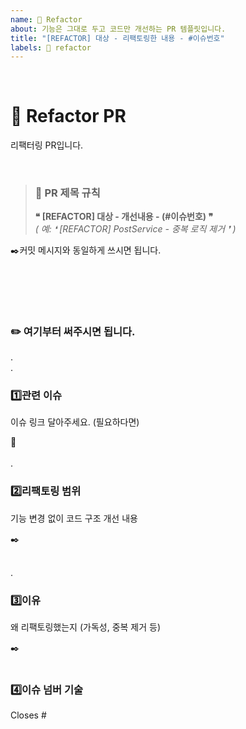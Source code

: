 ```yaml
---
name: 🔄 Refactor
about: 기능은 그대로 두고 코드만 개선하는 PR 템플릿입니다.
title: "[REFACTOR] 대상 - 리팩토링한 내용 - #이슈번호"
labels: 🔄 refactor
---
```


</br>

# 🔄 Refactor PR

리팩터링 PR입니다. 

</br>

> ### 📝 PR 제목 규칙
> **❝ [REFACTOR] 대상 - 개선내용 - (#이슈번호) ❞**
</br>*( 예: ❛ [REFACTOR] PostService - 중복 로직 제거 ❜ )* 

✒️커밋 메시지와 동일하게 쓰시면 됩니다.

</br></br>
---

### ✏️ 여기부터 써주시면 됩니다.
.
</br>.

### 1️⃣관련 이슈
이슈 링크 달아주세요. (필요하다면) 

🔗
</br></br>
.
### 2️⃣리팩토링 범위
기능 변경 없이 코드 구조 개선 내용

✒️
</br></br>

.
### 3️⃣이유
왜 리팩토링했는지 (가독성, 중복 제거 등)

✒️
</br></br>
### 4️⃣이슈 넘버 기술
Closes #

